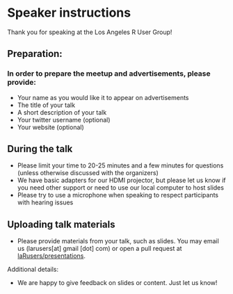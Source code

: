 # Speaker instructions

Thank you for speaking at the Los Angeles R User Group!

## Preparation:
### In order to prepare the meetup and advertisements, please provide:
* Your name as you would like it to appear on advertisements
* The title of your talk
* A short description of your talk
* Your twitter username (optional)
* Your website (optional)

## During the talk
* Please limit your time to 20-25 minutes and a few minutes for questions (unless otherwise discussed with the organizers)
* We have basic adapters for our HDMI projector, but please let us know if you need other support or need to use our local computer to host slides
* Please try to use a microphone when speaking to respect participants with hearing issues

## Uploading talk materials
* Please provide materials from your talk, such as slides. You may email us (larusers[at] gmail [dot] com) or open a pull request at [laRusers/presentations](https://github.com/laRusers/presentations).

Additional details:
* We are happy to give feedback on slides or content. Just let us know!
